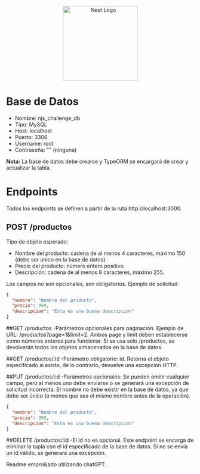 <p align="center">
  <a href="http://nestjs.com/" target="blank"><img src="https://nestjs.com/img/logo-small.svg" width="200" alt="Nest Logo" /></a>
</p>

# Base de Datos

- Nombre: njs_challenge_db
- Tipo: MySQL
- Host: localhost
- Puerto: 3306
- Username: root
- Contraseña: "" (ninguna)

**Nota:** La base de datos debe crearse y TypeORM se encargará de crear y actualizar la tabla.

# Endpoints

Todos los endpoints se definen a partir de la ruta http://localhost:3000.

## POST /productos

Tipo de objeto esperado:

- Nombre del producto: cadena de al menos 4 caracteres, máximo 150 (debe ser único en la base de datos).
- Precio del producto: número entero positivo.
- Descripción: cadena de al menos 8 caracteres, máximo 255.

Los campos no son opcionales, son obligatorios. Ejemplo de solicitud:

```json
{
  "nombre": "Nombre del producto",
  "precio": 999,
  "descripcion": "Esta es una buena descripción"
}
```
##GET /productos
-Parámetros opcionales para paginación. Ejemplo de URL: /productos?page=1&limit=2. Ambos page y limit deben establecerse como números enteros para funcionar. Si se usa solo /productos, se devolverán todos los objetos almacenados en la base de datos.

##GET /productos/:id
-Parámetro obligatorio: id. Retorna el objeto especificado si existe, de lo contrario, devuelve una excepción HTTP.

##PUT /productos/:id
-Parámetros opcionales: Se pueden omitir cualquier campo, pero al menos uno debe enviarse o se generará una excepción de solicitud incorrecta. El nombre no debe existir en la base de datos, ya que debe ser único (a menos que sea el mismo nombre antes de la operación).
```json
{
  "nombre": "Nombre del producto",
  "precio": 999,
  "descripcion": "Esta es una buena descripción"
}
```

##DELETE /productos/:id
-El id no es opcional. Este endpoint se encarga de eliminar la tupla con el id especificado de la base de datos. Si no se envía un id válido, se generará una excepción.

Readme emprolijado utilizando chatGPT.